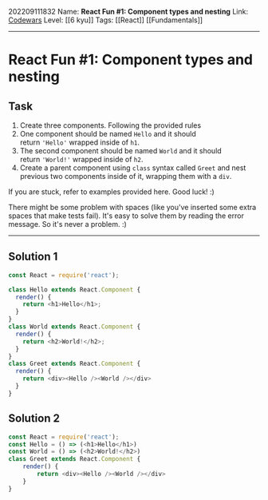 202209111832
Name: **React Fun #1: Component types and nesting**
Link: [Codewars](https://www.codewars.com/kata/595b9b85ff19c2bd35000013/)
Level:  [[6 kyu]]
Tags: [[React]] [[Fundamentals]]

---

# React Fun #1: Component types and nesting

## Task

1.  Create three components. Following the provided rules
2.  One component should be named `Hello` and it should return `'Hello'` wrapped inside of `h1`.
3.  The second component should be named `World` and it should return `'World!'` wrapped inside of `h2`.
4.  Create a parent component using `class` syntax called `Greet` and nest previous two components inside of it, wrapping them with a `div`.

If you are stuck, refer to examples provided here. Good luck! :)

There might be some problem with spaces (like you've inserted some extra spaces that make tests fail). It's easy to solve them by reading the error message. So it's never a problem. :)

---

## Solution 1

``` javascript
const React = require('react');

class Hello extends React.Component {
  render() {
    return <h1>Hello</h1>;
  }
}
class World extends React.Component {
  render() {
    return <h2>World!</h2>;
  }
}
class Greet extends React.Component {
  render() {
    return <div><Hello /><World /></div>
  }
}
```
## Solution 2

``` js
const React = require('react');
const Hello = () => (<h1>Hello</h1>)
const World = () => (<h2>World!</h2>)
class Greet extends React.Component {
    render() {
        return <div><Hello /><World /></div>
    }
}
```